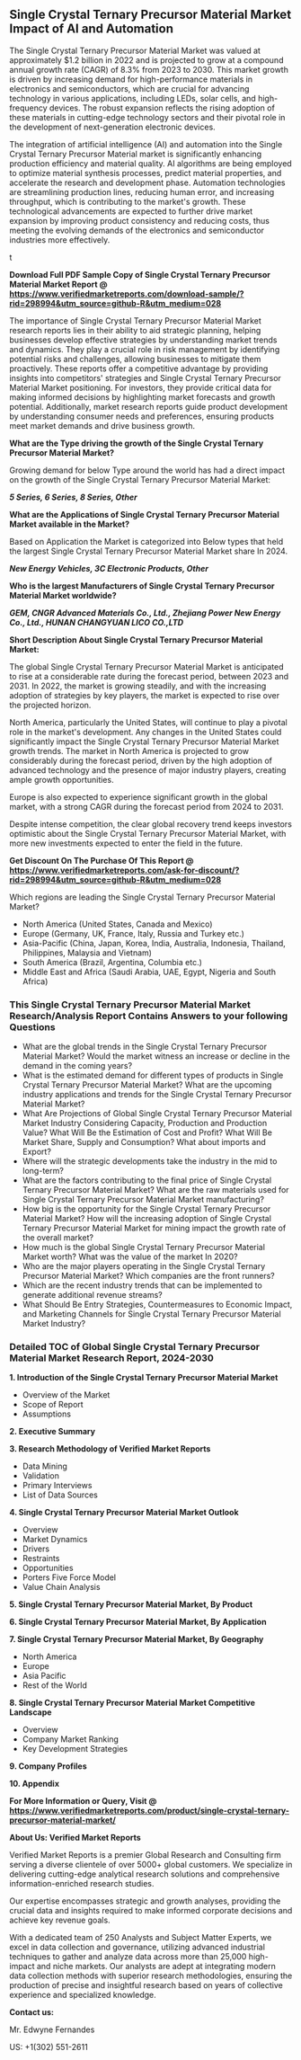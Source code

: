 <h2>Single Crystal Ternary Precursor Material Market Impact of AI and Automation</h2><p>The Single Crystal Ternary Precursor Material Market was valued at approximately $1.2 billion in 2022 and is projected to grow at a compound annual growth rate (CAGR) of 8.3% from 2023 to 2030. This market growth is driven by increasing demand for high-performance materials in electronics and semiconductors, which are crucial for advancing technology in various applications, including LEDs, solar cells, and high-frequency devices. The robust expansion reflects the rising adoption of these materials in cutting-edge technology sectors and their pivotal role in the development of next-generation electronic devices.</p><p>The integration of artificial intelligence (AI) and automation into the Single Crystal Ternary Precursor Material market is significantly enhancing production efficiency and material quality. AI algorithms are being employed to optimize material synthesis processes, predict material properties, and accelerate the research and development phase. Automation technologies are streamlining production lines, reducing human error, and increasing throughput, which is contributing to the market's growth. These technological advancements are expected to further drive market expansion by improving product consistency and reducing costs, thus meeting the evolving demands of the electronics and semiconductor industries more effectively.</p>t</p><p id="" class=""><strong>Download Full PDF Sample Copy of Single Crystal Ternary Precursor Material Market Report @ <a href="https://www.verifiedmarketreports.com/download-sample/?rid=298994&utm_source=github-R&utm_medium=028" target="_blank">https://www.verifiedmarketreports.com/download-sample/?rid=298994&utm_source=github-R&utm_medium=028</a></strong></p><p>The importance of&nbsp;Single Crystal Ternary Precursor Material Market research reports lies in their ability to aid strategic planning, helping businesses develop effective strategies by understanding market trends and dynamics. They play a crucial role in risk management by identifying potential risks and challenges, allowing businesses to mitigate them proactively. These reports offer a competitive advantage by providing insights into competitors' strategies and Single Crystal Ternary Precursor Material Market positioning. For investors, they provide critical data for making informed decisions by highlighting market forecasts and growth potential. Additionally, market research reports guide product development by understanding consumer needs and preferences, ensuring products meet market demands and drive business growth.</p><p><strong>What are the&nbsp;Type driving the growth of the Single Crystal Ternary Precursor Material Market?</strong></p><p id="" class="">Growing demand for below Type around the world has had a direct impact on the growth of the Single Crystal Ternary Precursor Material Market:</p><em><strong>5 Series, 6 Series, 8 Series, Other</strong></em></p><strong>What are the&nbsp;Applications&nbsp;of Single Crystal Ternary Precursor Material Market available in the Market?</strong></p><p id="" class="">Based on Application the Market is categorized into Below types that held the largest Single Crystal Ternary Precursor Material Market share In 2024.</p><em><strong>New Energy Vehicles, 3C Electronic Products, Other</strong></em></p><strong>Who is the largest Manufacturers of Single Crystal Ternary Precursor Material Market worldwide?</strong></p><p><em><strong>GEM, CNGR Advanced Materials Co., Ltd., Zhejiang Power New Energy Co., Ltd., HUNAN CHANGYUAN LICO CO.,LTD</strong></em></p><p id="" class=""><strong>Short Description About Single Crystal Ternary Precursor Material Market:</strong></p><p>The global Single Crystal Ternary Precursor Material Market is anticipated to rise at a considerable rate during the forecast period, between 2023 and 2031. In 2022, the market is growing steadily, and with the increasing adoption of strategies by key players, the market is expected to rise over the projected horizon.</p><p>North America, particularly the United States, will continue to play a pivotal role in the market's development. Any changes in the United States could significantly impact the Single Crystal Ternary Precursor Material Market growth trends. The market in North America is projected to grow considerably during the forecast period, driven by the high adoption of advanced technology and the presence of major industry players, creating ample growth opportunities.</p><p>Europe is also expected to experience significant growth in the global market, with a strong CAGR during the forecast period from 2024 to 2031.</p><p>Despite intense competition, the clear global recovery trend keeps investors optimistic about the Single Crystal Ternary Precursor Material Market, with more new investments expected to enter the field in the future.</p><p id="" class=""><strong>Get Discount On The Purchase Of This Report @ <a href="https://www.verifiedmarketreports.com/ask-for-discount/?rid=298994&utm_source=github-R&utm_medium=028" target="_blank">https://www.verifiedmarketreports.com/ask-for-discount/?rid=298994&utm_source=github-R&utm_medium=028</a></strong></p>Which regions are leading the Single Crystal Ternary Precursor Material Market?</p><ul><li>North America (United States, Canada and Mexico)</li><li>Europe (Germany, UK, France, Italy, Russia and Turkey etc.)</li><li>Asia-Pacific (China, Japan, Korea, India, Australia, Indonesia, Thailand, Philippines, Malaysia and Vietnam)</li><li>South America (Brazil, Argentina, Columbia etc.)</li><li>Middle East and Africa (Saudi Arabia, UAE, Egypt, Nigeria and South Africa)</li></ul><h3 id="" class="">This Single Crystal Ternary Precursor Material Market Research/Analysis Report Contains Answers to your following Questions</h3><ul><li>What are the global trends in the Single Crystal Ternary Precursor Material Market? Would the market witness an increase or decline in the demand in the coming years?</li><li>What is the estimated demand for different types of products in Single Crystal Ternary Precursor Material Market? What are the upcoming industry applications and trends for the Single Crystal Ternary Precursor Material Market?</li><li>What Are Projections of Global Single Crystal Ternary Precursor Material Market Industry Considering Capacity, Production and Production Value? What Will Be the Estimation of Cost and Profit? What Will Be Market Share, Supply and Consumption? What about imports and Export?</li><li>Where will the strategic developments take the industry in the mid to long-term?</li><li>What are the factors contributing to the final price of Single Crystal Ternary Precursor Material Market? What are the raw materials used for Single Crystal Ternary Precursor Material Market manufacturing?</li><li>How big is the opportunity for the Single Crystal Ternary Precursor Material Market? How will the increasing adoption of Single Crystal Ternary Precursor Material Market for mining impact the growth rate of the overall market?</li><li>How much is the global Single Crystal Ternary Precursor Material Market worth? What was the value of the market In 2020?</li><li>Who are the major players operating in the Single Crystal Ternary Precursor Material Market? Which companies are the front runners?</li><li>Which are the recent industry trends that can be implemented to generate additional revenue streams?</li><li>What Should Be Entry Strategies, Countermeasures to Economic Impact, and Marketing Channels for Single Crystal Ternary Precursor Material Market Industry?</li></ul><h3 id="" class="">Detailed TOC of Global Single Crystal Ternary Precursor Material Market Research Report, 2024-2030</h3><p id="" class=""><strong>1. Introduction of the Single Crystal Ternary Precursor Material Market</strong></p><ul><li>Overview of the Market</li><li>Scope of Report</li><li>Assumptions</li></ul><p id="" class=""><strong>2. Executive Summary</strong></p><p id="" class=""><strong>3. Research Methodology of Verified Market Reports</strong></p><ul><li>Data Mining</li><li>Validation</li><li>Primary Interviews</li><li>List of Data Sources</li></ul><p id="" class=""><strong>4. Single Crystal Ternary Precursor Material Market Outlook</strong></p><ul><li>Overview</li><li>Market Dynamics</li><li>Drivers</li><li>Restraints</li><li>Opportunities</li><li>Porters Five Force Model</li><li>Value Chain Analysis</li></ul><p id="" class=""><strong>5. Single Crystal Ternary Precursor Material Market, By Product</strong></p><p id="" class=""><strong>6. Single Crystal Ternary Precursor Material Market, By Application</strong></p><p id="" class=""><strong>7. Single Crystal Ternary Precursor Material Market, By Geography</strong></p><ul><li>North America</li><li>Europe</li><li>Asia Pacific</li><li>Rest of the World</li></ul><p id="" class=""><strong>8. Single Crystal Ternary Precursor Material Market Competitive Landscape</strong></p><ul><li>Overview</li><li>Company Market Ranking</li><li>Key Development Strategies</li></ul><p id="" class=""><strong>9. Company Profiles</strong></p><p id="" class=""><strong>10. Appendix</strong></p><p id="" class=""><strong>For More Information or Query, Visit @ <a href="https://www.verifiedmarketreports.com/product/single-crystal-ternary-precursor-material-market/" target="_blank">https://www.verifiedmarketreports.com/product/single-crystal-ternary-precursor-material-market/</a></strong></p><p id="" class=""><strong>About Us: Verified Market Reports</strong></p><p id="" class="">Verified Market Reports is a premier Global Research and Consulting firm serving a diverse clientele of over 5000+ global customers. We specialize in delivering cutting-edge analytical research solutions and comprehensive information-enriched research studies.</p><p id="" class="">Our expertise encompasses strategic and growth analyses, providing the crucial data and insights required to make informed corporate decisions and achieve key revenue goals.</p><p id="" class="">With a dedicated team of 250 Analysts and Subject Matter Experts, we excel in data collection and governance, utilizing advanced industrial techniques to gather and analyze data across more than 25,000 high-impact and niche markets. Our analysts are adept at integrating modern data collection methods with superior research methodologies, ensuring the production of precise and insightful research based on years of collective experience and specialized knowledge.</p><p id="" class=""><strong>Contact us:</strong></p><p id="" class="">Mr. Edwyne Fernandes</p><p id="" class="">US: +1(302) 551-2611</p>